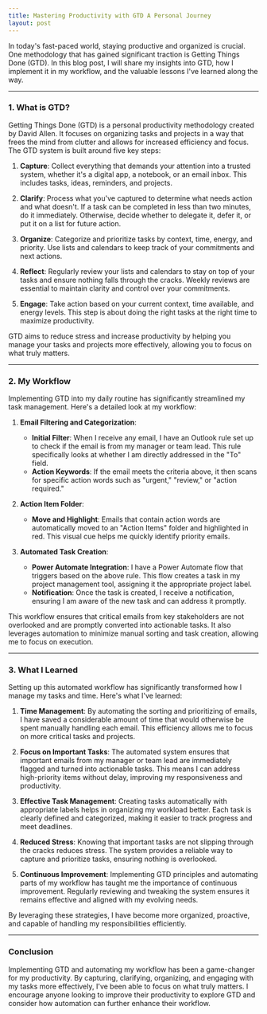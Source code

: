 ```yaml
---
title: Mastering Productivity with GTD A Personal Journey
layout: post
---
```


In today's fast-paced world, staying productive and organized is crucial. One methodology that has gained significant traction is Getting Things Done (GTD). In this blog post, I will share my insights into GTD, how I implement it in my workflow, and the valuable lessons I've learned along the way.

---

### 1. What is GTD?

Getting Things Done (GTD) is a personal productivity methodology created by David Allen. It focuses on organizing tasks and projects in a way that frees the mind from clutter and allows for increased efficiency and focus. The GTD system is built around five key steps:

1. **Capture**: Collect everything that demands your attention into a trusted system, whether it's a digital app, a notebook, or an email inbox. This includes tasks, ideas, reminders, and projects.

2. **Clarify**: Process what you've captured to determine what needs action and what doesn't. If a task can be completed in less than two minutes, do it immediately. Otherwise, decide whether to delegate it, defer it, or put it on a list for future action.

3. **Organize**: Categorize and prioritize tasks by context, time, energy, and priority. Use lists and calendars to keep track of your commitments and next actions.

4. **Reflect**: Regularly review your lists and calendars to stay on top of your tasks and ensure nothing falls through the cracks. Weekly reviews are essential to maintain clarity and control over your commitments.

5. **Engage**: Take action based on your current context, time available, and energy levels. This step is about doing the right tasks at the right time to maximize productivity.

GTD aims to reduce stress and increase productivity by helping you manage your tasks and projects more effectively, allowing you to focus on what truly matters.

---

### 2. My Workflow

Implementing GTD into my daily routine has significantly streamlined my task management. Here's a detailed look at my workflow:

1. **Email Filtering and Categorization**:
   - **Initial Filter**: When I receive any email, I have an Outlook rule set up to check if the email is from my manager or team lead. This rule specifically looks at whether I am directly addressed in the "To" field.
   - **Action Keywords**: If the email meets the criteria above, it then scans for specific action words such as "urgent," "review," or "action required."

2. **Action Item Folder**:
   - **Move and Highlight**: Emails that contain action words are automatically moved to an "Action Items" folder and highlighted in red. This visual cue helps me quickly identify priority emails.

3. **Automated Task Creation**:
   - **Power Automate Integration**: I have a Power Automate flow that triggers based on the above rule. This flow creates a task in my project management tool, assigning it the appropriate project label.
   - **Notification**: Once the task is created, I receive a notification, ensuring I am aware of the new task and can address it promptly.

This workflow ensures that critical emails from key stakeholders are not overlooked and are promptly converted into actionable tasks. It also leverages automation to minimize manual sorting and task creation, allowing me to focus on execution.

---

### 3. What I Learned

Setting up this automated workflow has significantly transformed how I manage my tasks and time. Here's what I've learned:

1. **Time Management**: By automating the sorting and prioritizing of emails, I have saved a considerable amount of time that would otherwise be spent manually handling each email. This efficiency allows me to focus on more critical tasks and projects.

2. **Focus on Important Tasks**: The automated system ensures that important emails from my manager or team lead are immediately flagged and turned into actionable tasks. This means I can address high-priority items without delay, improving my responsiveness and productivity.

3. **Effective Task Management**: Creating tasks automatically with appropriate labels helps in organizing my workload better. Each task is clearly defined and categorized, making it easier to track progress and meet deadlines.

4. **Reduced Stress**: Knowing that important tasks are not slipping through the cracks reduces stress. The system provides a reliable way to capture and prioritize tasks, ensuring nothing is overlooked.

5. **Continuous Improvement**: Implementing GTD principles and automating parts of my workflow has taught me the importance of continuous improvement. Regularly reviewing and tweaking the system ensures it remains effective and aligned with my evolving needs.

By leveraging these strategies, I have become more organized, proactive, and capable of handling my responsibilities efficiently.

---

### Conclusion

Implementing GTD and automating my workflow has been a game-changer for my productivity. By capturing, clarifying, organizing, and engaging with my tasks more effectively, I've been able to focus on what truly matters. I encourage anyone looking to improve their productivity to explore GTD and consider how automation can further enhance their workflow.
